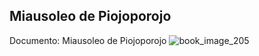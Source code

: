 ## Miausoleo de Piojoporojo
Documento: Miausoleo de Piojoporojo
![book_image_205](https://media.discordapp.net/attachments/1105643336989159555/1105647941961654343/205.jpg)
